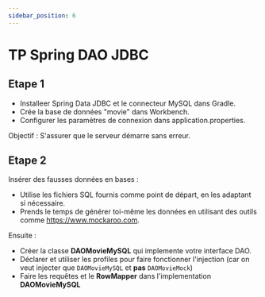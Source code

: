 ```yaml
---
sidebar_position: 6
---
```


# TP Spring DAO JDBC

## Etape 1

- Installeer Spring Data JDBC et le connecteur MySQL dans Gradle.
- Crée la base de données "movie" dans Workbench.
- Configurer les paramètres de connexion dans application.properties.

Objectif : S'assurer que le serveur démarre sans erreur.

## Etape 2

Insérer des fausses données en bases :
- Utilise les fichiers SQL fournis comme point de départ, en les adaptant si nécessaire.
- Prends le temps de générer toi-même les données en utilisant des outils comme https://www.mockaroo.com.

Ensuite :

- Créer la classe **DAOMovieMySQL** qui implemente votre interface DAO.
- Déclarer et utiliser les profiles pour faire fonctionner l'injection (car on veut injecter que `DAOMovieMySQL` et **pas** `DAOMovieMock`)
- Faire les requêtes et le **RowMapper** dans l'implementation **DAOMovieMySQL**
